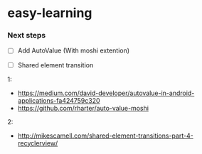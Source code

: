 # easy-learning

### Next steps

- [ ] Add AutoValue (With moshi extention)
- [ ] Shared element transition


1: 
* https://medium.com/david-developer/autovalue-in-android-applications-fa424759c320
* https://github.com/rharter/auto-value-moshi

2:
* http://mikescamell.com/shared-element-transitions-part-4-recyclerview/

